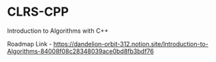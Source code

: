 # CLRS-CPP
Introduction to Algorithms with C++

Roadmap Link - https://dandelion-orbit-312.notion.site/Introduction-to-Algorithms-84008f08c28348039ace0bd8fb3bdf76
